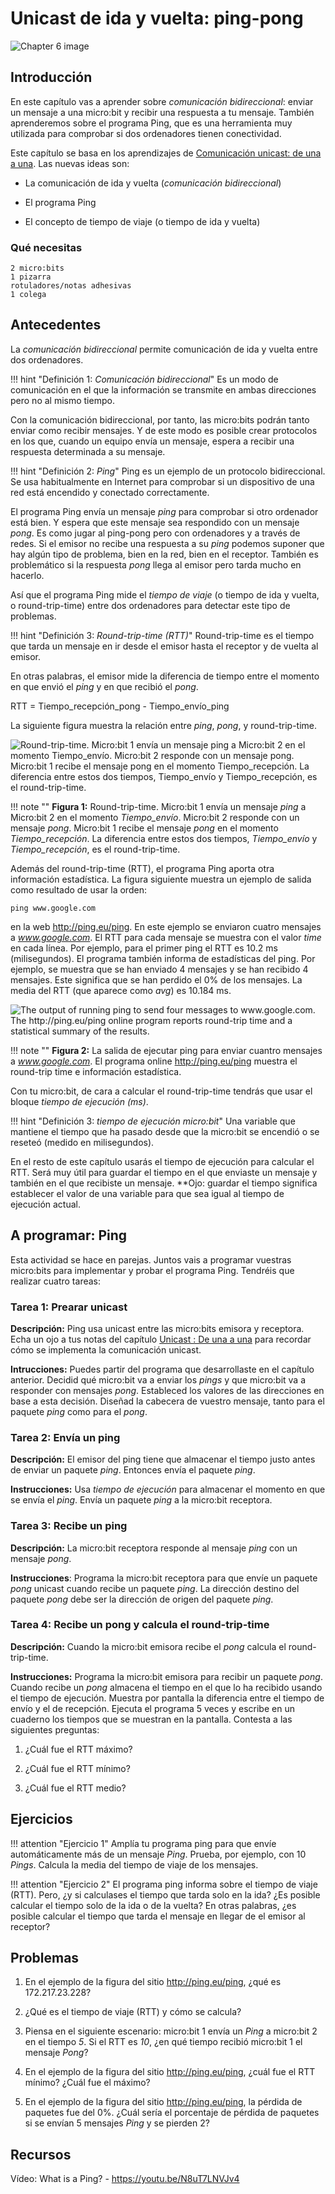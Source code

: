 Unicast de ida y vuelta: ping-pong
==================================

![Chapter 6 image](chapter6.png)

Introducción
------------

En este capítulo vas a aprender sobre *comunicación bidireccional*: enviar un mensaje a una micro:bit y recibir una respuesta a tu mensaje. También aprenderemos sobre el programa Ping, que es una herramienta muy utilizada para comprobar si dos ordenadores tienen conectividad.

Este capítulo se basa en los aprendizajes de [Comunicación unicast: de una a una](../unicast/unicast.md). Las nuevas ideas son:

- La comunicación de ida y vuelta (*comunicación bidireccional*)

- El programa Ping

- El concepto de tiempo de viaje (o tiempo de ida y vuelta)

### Qué necesitas

    2 micro:bits
    1 pizarra
    rotuladores/notas adhesivas
    1 colega

Antecedentes
------------

La *comunicación bidireccional* permite comunicación de ida y vuelta entre dos ordenadores.

!!! hint "Definición 1: _Comunicación bidireccional_"
	Es un modo de comunicación en el que la información se transmite en ambas direcciones pero no al mismo tiempo.

Con la comunicación bidireccional, por tanto, las micro:bits podrán tanto enviar como recibir mensajes. Y de este modo es posible crear protocolos en los que, cuando un equipo envía un mensaje, espera a recibir una respuesta determinada a su mensaje.

!!! hint "Definición 2: _Ping_"
	Ping es un ejemplo de un protocolo bidireccional. Se usa habitualmente en Internet para comprobar si un dispositivo de una red está encendido y conectado correctamente. 

El programa Ping envía un mensaje *ping* para comprobar si otro ordenador está bien. Y espera que este mensaje sea respondido con un mensaje *pong*. Es como jugar al ping-pong pero con ordenadores y a través de redes. Si el emisor no recibe una respuesta a su *ping* podemos suponer que hay algún tipo de problema, bien en la red, bien en el receptor. También es problemático si la respuesta *pong* llega al emisor pero tarda mucho en hacerlo.

Así que el programa Ping mide el *tiempo de viaje* (o tiempo de ida y vuelta, o round-trip-time) entre dos ordenadores para detectar este tipo de problemas.

!!! hint "Definición 3: _Round-trip-time (RTT)_"
	Round-trip-time es el tiempo que tarda un mensaje en ir desde el emisor hasta el receptor y de vuelta al emisor.
	
En otras palabras, el emisor mide la diferencia de tiempo entre el momento en que envió el *ping* y en que recibió el *pong*.

RTT = Tiempo\_recepción\_pong - Tiempo\_envío\_ping  

La siguiente figura muestra la relación entre *ping*, *pong*, y round-trip-time.

![Round-trip-time. Micro:bit 1 envía un mensaje *ping* a Micro:bit 2 en el momento *Tiempo\_envío*. Micro:bit 2 responde con un mensaje *pong*. Micro:bit 1 recibe el mensaje *pong* en el momento *Tiempo\_recepción*. La diferencia entre estos dos tiempos, *Tiempo\_envío* y *Tiempo\_recepción*, es el round-trip-time.](Ping-rtt_es.png)

!!! note ""
	**Figura 1:** Round-trip-time. Micro:bit 1 envía un mensaje *ping* a Micro:bit 2 en el momento *Tiempo\_envío*. Micro:bit 2 responde con un mensaje *pong*. Micro:bit 1 recibe el mensaje *pong* en el momento *Tiempo\_recepción*. La diferencia entre estos dos tiempos, *Tiempo\_envío* y *Tiempo\_recepción*, es el round-trip-time.

Además del round-trip-time (RTT), el programa Ping aporta otra información estadística. La figura siguiente muestra un ejemplo de salida como resultado de usar la orden:

    ping www.google.com

en la web <http://ping.eu/ping>. En este ejemplo se enviaron cuatro mensajes a *www.google.com*. El RTT para cada mensaje se muestra con el valor *time* en cada línea. Por ejemplo, para el primer ping el RTT es 10.2 ms (milisegundos). El programa también informa de estadísticas del ping. Por ejemplo, se muestra que se han enviado 4 mensajes y se han recibido 4 mensajes. Este significa que se han perdido el 0% de los mensajes. La media del RTT (que aparece como *avg*) es 10.184 ms.

![The output of running ping to send four messages to *www.google.com*. The <http://ping.eu/ping> online program reports round-trip time and a statistical summary of the results.](PingGoogle.png)

!!! note ""
	**Figura 2:** La salida de ejecutar ping para enviar cuantro mensajes a *www.google.com*. El programa online <http://ping.eu/ping> muestra el round-trip time e información estadística.
	
Con tu micro:bit, de cara a calcular el round-trip-time tendrás que usar el bloque *tiempo de ejecución (ms)*.

!!! hint "Definición 3: _tiempo de ejecución micro:bit_"
	Una variable que mantiene el tiempo que ha pasado desde que la micro:bit se encendió o se reseteó (medido en milisegundos).

En el resto de este capítulo usarás el tiempo de ejecución para calcular el RTT. Será muy útil para guardar el tiempo en el que enviaste un mensaje y también en el que recibiste un mensaje. **Ojo: guardar el tiempo significa establecer el valor de una variable para que sea igual al tiempo de ejecución actual. 


A programar: Ping
-----------------

Esta actividad se hace en parejas. Juntos vais a programar vuestras micro:bits para implementar y probar el programa Ping. Tendréis que realizar cuatro tareas:


### Tarea 1: Prearar unicast

**Descripción:** Ping usa unicast entre las micro:bits emisora y receptora. Echa un ojo a tus notas del capítulo [Unicast : De una a una](../unicast/unicast.md) para recordar cómo se implementa la comunicación unicast.

**Intrucciones:** Puedes partir del programa que desarrollaste en el capítulo anterior. Decidid qué micro:bit va a enviar los *pings* y que micro:bit va a responder con mensajes *pong*. Estableced los valores de las direcciones en base a esta decisión. Diseñad la cabecera de vuestro mensaje, tanto para el paquete *ping* como para el *pong*. 

### Tarea 2: Envía un ping

**Descripción:** El emisor del ping tiene que almacenar el tiempo justo antes de enviar un paquete *ping*. Entonces envía el paquete *ping*.

**Instrucciones:** Usa *tiempo de ejecución* para almacenar el momento en que se envía el *ping*. Envía un paquete *ping* a la micro:bit receptora.

### Tarea 3: Recibe un ping

**Descripción:** La micro:bit receptora responde al mensaje *ping* con un mensaje *pong*.

**Instrucciones**: Programa la micro:bit receptora para que envíe un paquete *pong* unicast cuando recibe un paquete *ping*. La dirección destino del paquete *pong* debe ser la dirección de origen del paquete *ping*.

### Tarea 4: Recibe un pong y calcula el round-trip-time

**Descripción:** Cuando la micro:bit emisora recibe el *pong* calcula el round-trip-time. 

**Instrucciones:** Programa la micro:bit emisora para recibir un paquete *pong*. Cuando recibe un *pong* almacena el tiempo en el que lo ha recibido usando el tiempo de ejecución. Muestra por pantalla la diferencia entre el tiempo de envío y el de recepción. Ejecuta el programa 5 veces y escribe en un cuaderno los tiempos que se muestran en la pantalla. Contesta a las siguientes preguntas: 

1. ¿Cuál fue el RTT máximo? 

2. ¿Cuál fue el RTT mínimo? 

3. ¿Cuál fue el RTT medio?

Ejercicios
----------

!!! attention "Ejercicio 1"
	Amplía tu programa ping para que envíe automáticamente más de un mensaje *Ping*. Prueba, por ejemplo, con 10 *Pings*. Calcula la media del tiempo de viaje de los mensajes.

!!! attention "Ejercicio 2"
	El programa ping informa sobre el tiempo de viaje (RTT). Pero, ¿y si calculases el tiempo que tarda solo en la ida? ¿Es posible calcular el tiempo solo de la ida o de la vuelta? En otras palabras, ¿es posible calcular el tiempo que tarda el mensaje en llegar de el emisor al receptor?
	

Problemas
---------

1. En el ejemplo de la figura del sitio <http://ping.eu/ping>, ¿qué es 172.217.23.228?

2. ¿Qué es el tiempo de viaje (RTT) y cómo se calcula?

3. Piensa en el siguiente escenario: micro:bit 1 envía un *Ping* a micro:bit 2 en el tiempo *5*. Si el RTT es *10*, ¿en qué tiempo recibió micro:bit 1 el mensaje *Pong*?

4. En el ejemplo de la figura del sitio <http://ping.eu/ping>, ¿cuál fue el RTT mínimo? ¿Cuál fue el máximo? 

5. En el ejemplo de la figura del sitio <http://ping.eu/ping>, la pérdida de paquetes fue del 0%. ¿Cuál sería el porcentaje de pérdida de paquetes si se envían 5 mensajes *Ping* y se pierden 2? 

Recursos
--------

Vídeo: What is a Ping? - <https://youtu.be/N8uT7LNVJv4>
